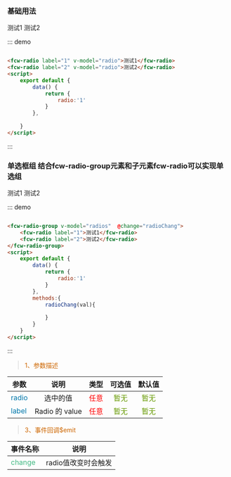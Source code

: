 ### 基础用法

<div class="demo-block">
    <fcw-radio label="1" v-model="radio">测试1</fcw-radio>
    <fcw-radio label="2" v-model="radio">测试2</fcw-radio>
    <script>
        export default {
            data() {
                return {
                    radio:'1',
                    radios:'1'
                }
            },
            methods:{
                radioChang(val){
                    this.$message({
                        type:'success',
                        message:'操作成功！',
                        showClose:true,
                        onClose:(ev) =>{
                            console.log(ev)
                        }
                    })
                }
            }
        }
    </script>
</div>

::: demo

```html

<fcw-radio label="1" v-model="radio">测试1</fcw-radio>
<fcw-radio label="2" v-model="radio">测试2</fcw-radio>
<script>
    export default {
        data() {
            return {
                radio:'1'
            }
        },
        
    }
</script>

```
:::

### 单选框组 结合fcw-radio-group元素和子元素fcw-radio可以实现单选组
<div class="demo-block">
    <fcw-radio-group v-model="radios"  @change="radioChang">
        <fcw-radio label="1">测试1</fcw-radio>
        <fcw-radio label="2">测试2</fcw-radio>
    </fcw-radio-group>
</div>

::: demo

```html

<fcw-radio-group v-model="radios"  @change="radioChang">
    <fcw-radio label="1">测试1</fcw-radio>
    <fcw-radio label="2">测试2</fcw-radio>
</fcw-radio-group>
<script>
    export default {
        data() {
            return {
                radio:'1'
            }
        },
        methods:{
            radioChang(val){
                
            }
        }
    }
</script>

```
:::


> <font color=#CD6600>1、参数描述</font>

参数|说明|类型|可选值|默认值
---|:--:|---:|:--:|:--:|
<font color=#0077AA>radio</font> | 选中的值 | <font color=red>任意</font> | <font color=#669900>暂无</font> | <font color=#669900> 暂无 </font>
<font color=#0077AA>label</font> | Radio 的 value | <font color=red> 任意 </font> |  <font color=#669900>暂无</font>  | <font color=#669900>暂无</font>

> <font color=#CD6600>3、事件回调$emit</font>

事件名称|说明 |
-----|:--:|
<font color=#42b983>change</font> | radio值改变时会触发 
